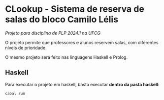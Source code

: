 # CLookup - Sistema de reserva de salas do bloco Camilo Lélis

*Projeto para disciplina de PLP 2024.1 na UFCG*

O projeto permite que professores e alunos reservem salas, com diferentes níveis de prioridade.

O mesmo projeto será feito nas linguagens Haskell e Prolog.

## Haskell
Para executar o projeto em haskell, basta executar **dentro da pasta haskell**:
```
cabal run
```